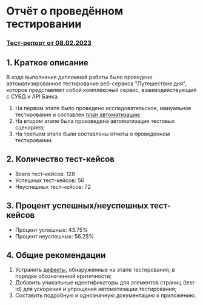 # Отчёт о проведённом тестировании

### [Тест-репорт от 08.02.2023](http://172.24.96.1:53590)

## 1. Краткое описание

В ходе выполнения дипломной работы было проведено автоматизированное тестирование веб-сервиса "Путешествие дня",
которое представляет собой комплексный сервис, взаимодействующий с СУБД и API Банка.

1. На первом этапе было проведено исследовательское,
   мануальное тестирование и составлен [план автоматизации](../docs/Plan.md);
2. На втором этапе была произведена автоматизация тестовых сценариев;
3. На третьем этапе были составлены отчеты о проведенном тестировании.

## 2. Количество тест-кейсов

- Всего тест-кейсов: 128
- Успешных тест-кейсов: 56
- Неуспешных тест-кейсов: 72

## 3. Процент успешных/неуспешных тест-кейсов

- Процент успешных: 43.75%
- Процент неуспешных: 56.25%

## 4. Общие рекомендации

1. Устранить [дефекты](/../../issues/), обнаруженные на этапе тестирования, в порядке обозначенной критичности;
2. Добавить уникальные идентификаторы для элементов страниц (test-id) для ускорения и упрощения
   автоматизации тестирования;
3. Составить подробную и однозначную документацию к приложению.
